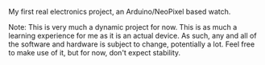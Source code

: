 My first real electronics project, an Arduino/NeoPixel based watch.

Note: This is very much a dynamic project for now. This is as much a learning experience for me as it is an actual device. As such, any and all of the software and hardware is subject to change, potentially a lot. Feel free to make use of it, but for now, don't expect stability.  
